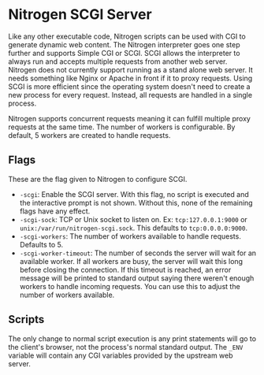 # Nitrogen SCGI Server

Like any other executable code, Nitrogen scripts can be used with CGI to generate dynamic web content. The Nitrogen interpreter
goes one step further and supports Simple CGI or SCGI. SCGI allows the interpreter to always run and accepts multiple requests
from another web server. Nitrogen does not currently support running as a stand alone web server. It needs something like
Nginx or Apache in front if it to proxy requests. Using SCGI is more efficient since the operating system doesn't need to
create a new process for every request. Instead, all requests are handled in a single process.

Nitrogen supports concurrent requests meaning it can fulfill multiple proxy requests at the same time. The number of workers is
configurable. By default, 5 workers are created to handle requests.

## Flags

These are the flag given to Nitrogen to configure SCGI.

- `-scgi`: Enable the SCGI server. With this flag, no script is executed and the interactive prompt is not shown. Without this,
none of the remaining flags have any effect.
- `-scgi-sock`: TCP or Unix socket to listen on. Ex: `tcp:127.0.0.1:9000` or `unix:/var/run/nitrogen-scgi.sock`. This defaults
to `tcp:0.0.0.0:9000`.
- `-scgi-workers`: The number of workers available to handle requests. Defaults to 5.
- `-scgi-worker-timeout`: The number of seconds the server will wait for an available worker. If all workers are busy, the server
will wait this long before closing the connection. If this timeout is reached, an error message will be printed to standard output
saying there weren't enough workers to handle incoming requests. You can use this to adjust the number of workers available.

## Scripts

The only change to normal script execution is any print statements will go to the client's browser, not the process's normal
standard output. The `_ENV` variable will contain any CGI variables provided by the upstream web server.
